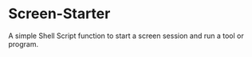 # Screen-Starter
A simple Shell Script function to start a screen session and run a tool or program. 
